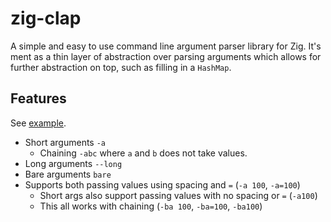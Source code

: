 # zig-clap

A simple and easy to use command line argument parser library for Zig.
It's ment as a thin layer of abstraction over parsing arguments which allows
for further abstraction on top, such as filling in a `HashMap`.

## Features

See [example](https://github.com/Hejsil/zig-clap/blob/38a51948069f405864ab327826b5975a6d0c93a8/test.zig#L200-L247).
* Short arguments `-a`
  * Chaining `-abc` where `a` and `b` does not take values.
* Long arguments `--long`
* Bare arguments `bare`
* Supports both passing values using spacing and `=` (`-a 100`, `-a=100`)
  * Short args also support passing values with no spacing or `=` (`-a100`)
  * This all works with chaining (`-ba 100`, `-ba=100`, `-ba100`)


